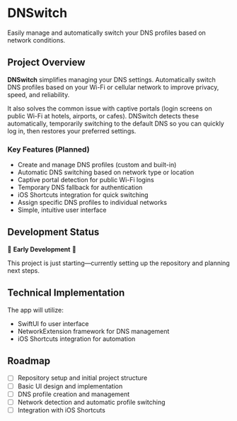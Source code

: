 # DNSwitch

Easily manage and automatically switch your DNS profiles based on network conditions.


## Project Overview

**DNSwitch** simplifies managing your DNS settings. Automatically switch DNS profiles based on your Wi-Fi or cellular network to improve privacy, speed, and reliability.

It also solves the common issue with captive portals (login screens on public Wi-Fi at hotels, airports, or cafes). DNSwitch detects these automatically, temporarily switching to the default DNS so you can quickly log in, then restores your preferred settings.

### Key Features (Planned)

- Create and manage DNS profiles (custom and built-in)
- Automatic DNS switching based on network type or location
- Captive portal detection for public Wi-Fi logins
- Temporary DNS fallback for authentication
- iOS Shortcuts integration for quick switching
- Assign specific DNS profiles to individual networks
- Simple, intuitive user interface

## Development Status

🚧 **Early Development** 🚧

This project is just starting—currently setting up the repository and planning next steps.

## Technical Implementation

The app will utilize:

- SwiftUI fo user interface
- NetworkExtension framework for DNS management
- iOS Shortcuts integration for automation

## Roadmap

- [ ] Repository setup and initial project structure
- [ ] Basic UI design and implementation
- [ ] DNS profile creation and management
- [ ] Network detection and automatic profile switching
- [ ] Integration with iOS Shortcuts
